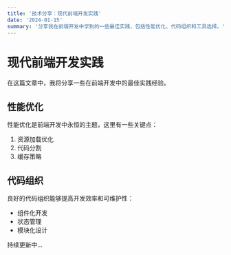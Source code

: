 ```yaml
---
title: '技术分享：现代前端开发实践'
date: '2024-01-15'
summary: '分享我在前端开发中学到的一些最佳实践，包括性能优化、代码组织和工具选择。'
---
```


# 现代前端开发实践

在这篇文章中，我将分享一些在前端开发中的最佳实践经验。

## 性能优化

性能优化是前端开发中永恒的主题，这里有一些关键点：

1. 资源加载优化
2. 代码分割
3. 缓存策略

## 代码组织

良好的代码组织能够提高开发效率和可维护性：

- 组件化开发
- 状态管理
- 模块化设计

持续更新中...